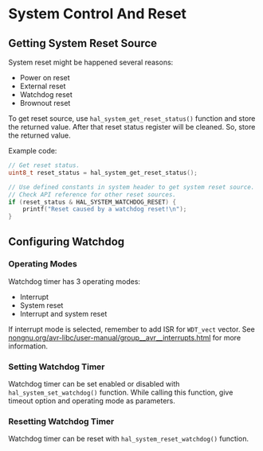 # System Control And Reset

## Getting System Reset Source

System reset might be happened several reasons:

* Power on reset
* External reset
* Watchdog reset
* Brownout reset

To get reset source, use `hal_system_get_reset_status()` function and store the returned value. After that reset status register will be cleaned. So, store the returned value.

Example code:

```c
// Get reset status.
uint8_t reset_status = hal_system_get_reset_status();

// Use defined constants in system header to get system reset source.
// Check API reference for other reset sources.
if (reset_status & HAL_SYSTEM_WATCHDOG_RESET) {
    printf("Reset caused by a watchdog reset!\n");
}
```

## Configuring Watchdog

### Operating Modes

Watchdog timer has 3 operating modes:

* Interrupt
* System reset
* Interrupt and system reset

If interrupt mode is selected, remember to add ISR for `WDT_vect` vector. See [nongnu.org/avr-libc/user-manual/group__avr__interrupts.html](https://www.nongnu.org/avr-libc/user-manual/group__avr__interrupts.html) for more information.

### Setting Watchdog Timer

Watchdog timer can be set enabled or disabled with `hal_system_set_watchdog()` function. While calling this function, give timeout option and operating mode as parameters.

### Resetting Watchdog Timer

Watchdog timer can be reset with `hal_system_reset_watchdog()` function.
